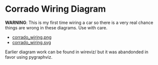 # Corrado Wiring Diagram

**WARNING**: This is my first time wiring a car so there is a very real chance things are wrong in these diagrams.  Use with care.

* [corrado_wiring.png](/corrado_wiring.png)
* [corrado_wiring.svg](/corrado_wiring.svg)

Earlier diagram work can be found in wireviz/ but it was abandonded in favor using pygraphviz.
